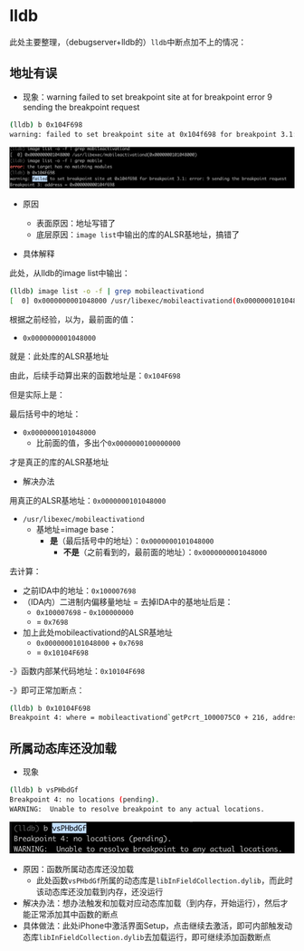 # lldb

此处主要整理，（debugserver+lldb的）`lldb`中断点加不上的情况：

## 地址有误

* 现象：warning failed to set breakpoint site at for breakpoint error 9 sending the breakpoint request

```bash
(lldb) b 0x104F698
warning: failed to set breakpoint site at 0x104f698 for breakpoint 3.1: error: 9 sending the breakpoint request
```

![b_failed_set_error_9_req](../../assets/img/b_failed_set_error_9_req.png)

* 原因
  * 表面原因：地址写错了
  * 底层原因：`image list`中输出的库的ALSR基地址，搞错了

* 具体解释

此处，从lldb的image list中输出：

```bash
(lldb) image list -o -f | grep mobileactivationd
[  0] 0x0000000001048000 /usr/libexec/mobileactivationd(0x0000000101048000)
```

根据之前经验，以为，最前面的值：

* `0x0000000001048000`

就是：此处库的ALSR基地址

由此，后续手动算出来的函数地址是：`0x104F698`

但是实际上是：

最后括号中的地址：

* `0x0000000101048000`
  * 比前面的值，多出个`0x0000000100000000`

才是真正的库的ALSR基地址

* 解决办法

用真正的ALSR基地址：`0x0000000101048000`

* `/usr/libexec/mobileactivationd`
  * 基地址=image base：
    * **是**（最后括号中的地址）：`0x0000000101048000`
      * **不是**（之前看到的，最前面的地址）：`0x0000000001048000`

去计算：

* 之前IDA中的地址：`0x100007698`
* （IDA内）二进制内偏移量地址 = 去掉IDA中的基地址后是：
  * `0x100007698` - `0x100000000`
  * = `0x7698`
* 加上此处mobileactivationd的ALSR基地址
  * `0x0000000101048000` + `0x7698`
  * = `0x10104F698`

-》函数内部某代码地址：`0x10104F698`

-》即可正常加断点：

```bash
(lldb) b 0x10104F698
Breakpoint 4: where = mobileactivationd`getPcrt_1000075C0 + 216, address = 0x000000010104f698
```

## 所属动态库还没加载

* 现象

```bash
(lldb) b vsPHbdGf
Breakpoint 4: no locations (pending).
WARNING:  Unable to resolve breakpoint to any actual locations.
```

![b_vsPHbdGf_no_locations_pending](../../assets/img/b_vsPHbdGf_no_locations_pending.png)

* 原因：函数所属动态库还没加载
  * 此处函数`vsPHbdGf`所属的动态库是`libInFieldCollection.dylib`，而此时该动态库还没加载到内存，还没运行
* 解决办法：想办法触发和加载对应动态库加载（到内存，开始运行），然后才能正常添加其中函数的断点
* 具体做法：此处iPhone中激活界面Setup，点击继续去激活，即可内部触发动态库`libInFieldCollection.dylib`去加载运行，即可继续添加函数断点
